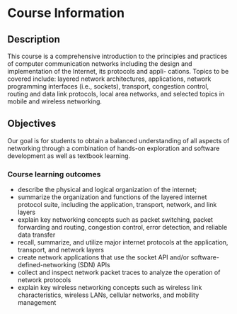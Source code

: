 # Course Information
## Description
This course is a comprehensive introduction to the principles and practices of computer
communication networks including the design and implementation of the Internet, its protocols and appli-
cations. Topics to be covered include: layered network architectures, applications, network programming
interfaces (i.e., sockets), transport, congestion control, routing and data link protocols, local area networks,
and selected topics in mobile and wireless networking.
## Objectives
Our goal is for students to obtain a balanced understanding of all aspects of networking
through a combination of hands-on exploration and software development as well as textbook learning.
### Course learning outcomes
* describe the physical and logical organization of the internet;
* summarize the organization and functions of the layered internet protocol suite, including the application, transport, network, and link layers
* explain key networking concepts such as packet switching, packet forwarding and routing, congestion control, error detection, and reliable data transfer
* recall, summarize, and utilize major internet protocols at the application, transport, and network layers
* create network applications that use the socket API and/or software-defined-networking (SDN) APIs
* collect and inspect network packet traces to analyze the operation of network protocols
* explain key wireless networking concepts such as wireless link characteristics, wireless LANs, cellular
networks, and mobility management
